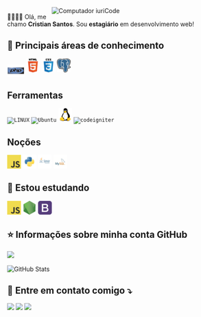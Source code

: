 
<img src="https://raw.githubusercontent.com/MicaelliMedeiros/micaellimedeiros/master/image/computer-illustration.png" min-width="400px" max-width="400px" width="400px" align="right" alt="Computador iuriCode">

💜👨🏼‍💻 Olá, me chamo <strong>Cristian Santos</strong>. Sou <strong>estagiário</strong> em desenvolvimento web!

## 🚀 Principais áreas de conhecimento
<code><img align="center" alt="PHP" height="30" width="40" src="https://raw.githubusercontent.com/devicons/devicon/master/icons/php/php-original.svg"></code>
<code><img height="32" src="https://raw.githubusercontent.com/github/explore/80688e429a7d4ef2fca1e82350fe8e3517d3494d/topics/html/html.png" alt="HTML5"/></code>
<code><img height="32" src="https://raw.githubusercontent.com/github/explore/80688e429a7d4ef2fca1e82350fe8e3517d3494d/topics/css/css.png" alt="CSS"/></code>
<code><img height="32" src="https://raw.githubusercontent.com/github/explore/80688e429a7d4ef2fca1e82350fe8e3517d3494d/topics/postgresql/postgresql.png" alt="PostegreSQL"/></code>

## Ferramentas
<code><img height="30" width="70" src="https://img.shields.io/badge/git-%23F05033.svg?style=for-the-badge&logo=git&logoColor=white" alt="LINUX"/></code>
<code><img height="30" width="70" src="https://github.com/caidevOficial/Resume/blob/main/media/icons/ubuntu/ubuntu-plain-wordmark.svg?raw=true" alt="Ubuntu"/></code>
<code><img height="32" src="https://github.com/devicons/devicon/blob/master/icons/linux/linux-original.svg?raw=true" alt="LINUX"/></code>
<code><img align="center" alt="codeigniter" height="30" width="70" src="https://img.shields.io/badge/CodeIgniter-%23EF4223.svg?style=for-the-badge&logo=codeIgniter&logoColor=white"></code>

## Noções
<code><img height="32" src="https://raw.githubusercontent.com/github/explore/80688e429a7d4ef2fca1e82350fe8e3517d3494d/topics/javascript/javascript.png" alt="Javascript"/></code>
<code><img height="32" src="https://raw.githubusercontent.com/github/explore/80688e429a7d4ef2fca1e82350fe8e3517d3494d/topics/python/python.png" alt="PYTHON"/></code>
<code><img height="32" src="https://raw.githubusercontent.com/github/explore/80688e429a7d4ef2fca1e82350fe8e3517d3494d/topics/java/java.png" alt="JAVA"/></code>
<code><img height="32" src="https://raw.githubusercontent.com/github/explore/80688e429a7d4ef2fca1e82350fe8e3517d3494d/topics/mysql/mysql.png" alt="MySQL"/></code>

## 🚀 Estou estudando
<code><img height="32" src="https://raw.githubusercontent.com/github/explore/80688e429a7d4ef2fca1e82350fe8e3517d3494d/topics/javascript/javascript.png" alt="Javascript"/></code>
<code><img height="32" src="https://raw.githubusercontent.com/github/explore/80688e429a7d4ef2fca1e82350fe8e3517d3494d/topics/nodejs/nodejs.png" alt="Nodejs"/></code>
<code><img height="32" src="https://raw.githubusercontent.com/github/explore/80688e429a7d4ef2fca1e82350fe8e3517d3494d/topics/bootstrap/bootstrap.png" alt="Bootstrap"/></code>

## ⭐ Informações sobre minha conta GitHub

<img height="180em" src="https://github-readme-stats.vercel.app/api/top-langs/?username=cristian-santos&layout=compact&langs_count=7&theme=dracula"/>
</div>

![GitHub Stats](https://github-readme-stats.vercel.app/api?username=cristian-santos&show_icons=true&theme=dracula)

## 💌 Entre em contato comigo ⤵️
  <a href="cristiansantosti@gmail.com" alt="Gmail">
  <img src="https://img.shields.io/badge/-Gmail-FF0000?style=flat-square&labelColor=FF0000&logo=gmail&logoColor=white&link=LINK-DO-SEU-EMAIL" /></a>

  <a href="linkedin.com/in/josé-cristian-santos-santana-8599621b3" alt="Linkedin">
  <img src="https://img.shields.io/badge/-Linkedin-0e76a8?style=flat-square&logo=Linkedin&logoColor=white&link=LINK-DO-SEU-LINKEDIN" /></a>

  <a href="https://www.instagram.com/josecristian115/" alt="Instagram">
  <img src="https://img.shields.io/badge/-Instagram-DF0174?style=flat-square&labelColor=DF0174&logo=instagram&logoColor=white&link=LINK-DO-SEU-INSTAGRAM"/></a>
</p>  
